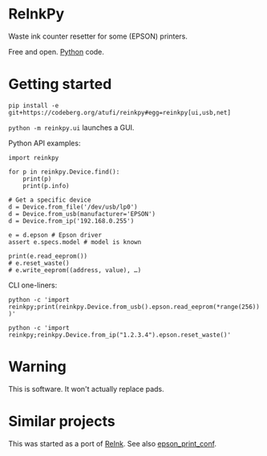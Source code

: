 ReInkPy
=======
Waste ink counter resetter for some (EPSON) printers.

Free and open. [Python](https://python.org) code.


# Getting started

```
pip install -e git+https://codeberg.org/atufi/reinkpy#egg=reinkpy[ui,usb,net]
```

`python -m reinkpy.ui` launches a GUI.


Python API examples:

```
import reinkpy

for p in reinkpy.Device.find():
	print(p)
    print(p.info)

# Get a specific device
d = Device.from_file('/dev/usb/lp0')
d = Device.from_usb(manufacturer='EPSON')
d = Device.from_ip('192.168.0.255')

e = d.epson # Epson driver
assert e.specs.model # model is known

print(e.read_eeprom())
# e.reset_waste()
# e.write_eeprom((address, value), …)
```

CLI one-liners:

`python -c 'import reinkpy;print(reinkpy.Device.from_usb().epson.read_eeprom(*range(256)))'`

`python -c 'import reinkpy;reinkpy.Device.from_ip("1.2.3.4").epson.reset_waste()'`


# Warning

This is software. It won't actually replace pads.


# Similar projects

This was started as a port of [ReInk](https://github.com/lion-simba/reink/).
See also [epson_print_conf](https://github.com/Ircama/epson_print_conf).
